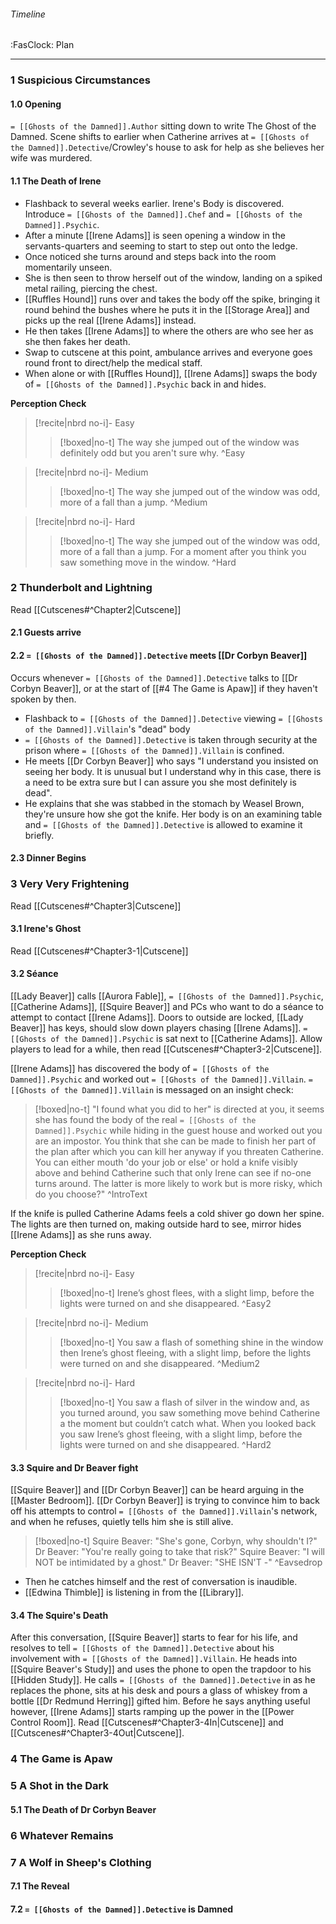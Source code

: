 ###### Timeline
<span class="sub2">:FasClock: Plan</span>

---

### 1 Suspicious Circumstances
#### 1.0 Opening
`= [[Ghosts of the Damned]].Author` sitting down to write The Ghost of the Damned. Scene shifts to earlier when Catherine arrives at `= [[Ghosts of the Damned]].Detective`/Crowley's house to ask for help as she believes her wife was murdered.
#### 1.1 The Death of Irene
- Flashback to several weeks earlier. Irene's Body is discovered. Introduce `= [[Ghosts of the Damned]].Chef` and `= [[Ghosts of the Damned]].Psychic`.
- After a minute ⁠[[Irene Adams]] is seen opening a window in the ⁠servants-quarters and seeming to start to step out onto the ledge.
- Once noticed she turns around and steps back into the room momentarily unseen. 
- She is then seen to throw herself out of the window, landing on a spiked metal railing, piercing the chest.
- [[Ruffles Hound]] runs over and takes the body off the spike, bringing it round behind the bushes where he puts it in the ⁠[[Storage Area]] and picks up ⁠the real [[Irene Adams]] instead. 
- He then takes ⁠[[Irene Adams]] to where the others are who see her as she then fakes her death. 
- Swap to cutscene at this point, ambulance arrives and everyone goes round front to direct/help the medical staff. ⁠
- When alone or with [[Ruffles Hound]], ⁠[[Irene Adams]] swaps the body of ⁠`= [[Ghosts of the Damned]].Psychic` back in and hides.

**Perception Check**

> [!recite|nbrd no-i]- Easy
> <br>
> 
>> [!boxed|no-t]
>> The way she jumped out of the window was definitely odd but you aren't sure why.
>^Easy

> [!recite|nbrd no-i]- Medium
> <br>
> 
>> [!boxed|no-t]
>> The way she jumped out of the window was odd, more of a fall than a jump.
>^Medium

> [!recite|nbrd no-i]- Hard
> <br>
> 
>> [!boxed|no-t]
>> The way she jumped out of the window was odd, more of a fall than a jump. For a moment after you think you saw something move in the window.
>^Hard

### 2 Thunderbolt and Lightning
Read [[Cutscenes#^Chapter2|Cutscene]]
#### 2.1 Guests arrive
#### 2.2 `= [[Ghosts of the Damned]].Detective` meets [[Dr Corbyn Beaver]] 
Occurs whenever `= [[Ghosts of the Damned]].Detective` talks to [[Dr Corbyn Beaver]], or at the start of [[#4 The Game is Apaw]] if they haven't spoken by then.
- Flashback to `= [[Ghosts of the Damned]].Detective` viewing `= [[Ghosts of the Damned]].Villain`'s "dead" body
- `= [[Ghosts of the Damned]].Detective` is taken through security at the prison where ⁠`= [[Ghosts of the Damned]].Villain` is confined.
- He meets ⁠[[Dr Corbyn Beaver]] who says "I understand you insisted on seeing her body. It is unusual but I understand why in this case, there is a need to be extra sure but I can assure you she most definitely is dead".
- He explains that she was stabbed in the stomach by Weasel Brown, they're unsure how she got the knife. Her body is on an examining table and ⁠`= [[Ghosts of the Damned]].Detective` is allowed to examine it briefly.

#### 2.3 Dinner Begins
### 3 Very Very Frightening
Read [[Cutscenes#^Chapter3|Cutscene]]
#### 3.1 Irene's Ghost
Read [[Cutscenes#^Chapter3-1|Cutscene]]
#### 3.2 Séance
[[Lady Beaver]] calls [[Aurora Fable]], `= [[Ghosts of the Damned]].Psychic`, [[Catherine Adams]], [[Squire Beaver]] and PCs who want to do a séance to attempt to contact [[Irene Adams]]. Doors to outside are locked, [[Lady Beaver]] has keys, should slow down players chasing [[Irene Adams]]. `= [[Ghosts of the Damned]].Psychic` is sat next to [[Catherine Adams]]. Allow players to lead for a while, then read [[Cutscenes#^Chapter3-2|Cutscene]].

[[Irene Adams]] has discovered the body of `= [[Ghosts of the Damned]].Psychic` and worked out `= [[Ghosts of the Damned]].Villain`. `= [[Ghosts of the Damned]].Villain` is messaged on an insight check:
> [!boxed|no-t]
> "I found what you did to her" is directed at you, it seems she has found the body of the real `= [[Ghosts of the Damned]].Psychic` while hiding in the guest house and worked out you are an impostor. You think that she can be made to finish her part of the plan after which you can kill her anyway if you threaten Catherine. You can either mouth 'do your job or else' or hold a knife visibly above and behind Catherine such that only Irene can see if no-one turns around. The latter is more likely to work but is more risky, which do you choose?"
>^IntroText

If the knife is pulled Catherine Adams feels a cold shiver go down her spine. The lights are then turned on, making outside hard to see, mirror hides [[Irene Adams]] as she runs away.

**Perception Check**

> [!recite|nbrd no-i]- Easy
> <br>
> 
>> [!boxed|no-t]
>> Irene’s ghost flees, with a slight limp, before the lights were turned on and she disappeared.
>^Easy2

> [!recite|nbrd no-i]- Medium
> <br>
> 
>> [!boxed|no-t]
>> You saw a flash of something shine in the window then Irene’s ghost fleeing, with a slight limp, before the lights were turned on and she disappeared.
>^Medium2

> [!recite|nbrd no-i]- Hard
> <br>
> 
>> [!boxed|no-t]
>> You saw a flash of silver in the window and, as you turned around, you saw something move behind Catherine a the moment but couldn’t catch what. When you looked back you saw Irene’s ghost fleeing, with a slight limp, before the lights were turned on and she disappeared.
>^Hard2

#### 3.3 Squire and Dr Beaver fight
[[Squire Beaver]] and ⁠[[Dr Corbyn Beaver]] can be heard arguing in the [[Master Bedroom]]. [[Dr Corbyn Beaver]] is trying to convince him to back off his attempts to control `= [[Ghosts of the Damned]].Villain`'s network, and when he refuses, quietly tells him she is still alive.

> [!boxed|no-t]
> Squire Beaver: "She's gone, Corbyn, why shouldn't I?"
> Dr Beaver: "You're really going to take that risk?" 
> Squire Beaver: "I will NOT be intimidated by a ghost."
> Dr Beaver: "SHE ISN'T -"
>^Eavsedrop
- Then he catches himself and the rest of conversation is inaudible.
- [[Edwina Thimble]] is listening in from the [[Library]].
#### 3.4 The Squire's Death
After this conversation, [[Squire Beaver]] starts to fear for his life, and resolves to tell `= [[Ghosts of the Damned]].Detective` about his involvement with `= [[Ghosts of the Damned]].Villain`. He heads into [[Squire Beaver's Study]] and uses the phone to open the trapdoor to his [[Hidden Study]]. He calls `= [[Ghosts of the Damned]].Detective` in as he replaces the phone, sits at his desk and pours a glass of whiskey from a bottle [[Dr Redmund Herring]] gifted him. Before he says anything useful however, [[Irene Adams]] starts ramping up the power in the [[Power Control Room]]. Read [[Cutscenes#^Chapter3-4In|Cutscene]] and [[Cutscenes#^Chapter3-4Out|Cutscene]].
### 4 The Game is Apaw
### 5 A Shot in the Dark
#### 5.1 The Death of Dr Corbyn Beaver
### 6 Whatever Remains
### 7 A Wolf in Sheep's Clothing
#### 7.1 The Reveal
#### 7.2 `= [[Ghosts of the Damned]].Detective` is Damned